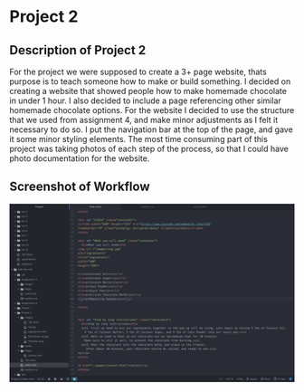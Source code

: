 <h1>Project 2</h1>

<h2>Description of Project 2</h2>

For the project we were supposed to create a 3+ page website, thats purpose is to teach someone how to make or build something. I decided on creating a website that showed people how to make homemade chocolate in under 1 hour. I also decided to include a page referencing other similar homemade chocolate options. For the website I decided to use the structure that we used from assignment 4, and make minor adjustments as I felt it necessary to do so. I put the navigation bar at the top of the page, and gave it some minor styling elements. The most time consuming part of this project was taking photos of each step of the process, so that I could have photo documentation for the website. 

## Screenshot of Workflow
 ![screenshot](./images/Workflow.png)
